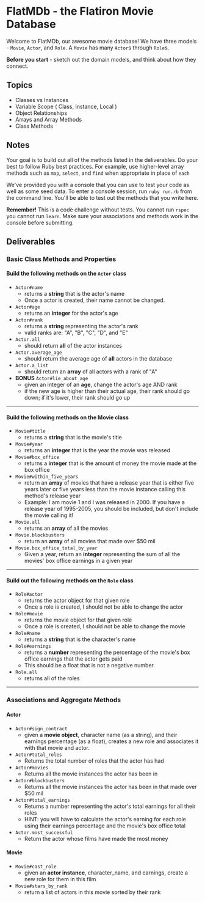 # FlatMDb - the Flatiron Movie Database

Welcome to FlatMDb, our awesome movie database! We have three models - `Movie`, `Actor`, and `Role`. A `Movie` has many `Actor`s through `Role`s.

**Before you start** - sketch out the domain models, and think about how they connect.

## Topics

- Classes vs Instances
- Variable Scope ( Class, Instance, Local )
- Object Relationships
- Arrays and Array Methods
- Class Methods

## Notes

Your goal is to build out all of the methods listed in the deliverables. Do your best to follow Ruby best practices. For example, use higher-level array methods such as `map`, `select`, and `find` when appropriate in place of `each`

We've provided you with a console that you can use to test your code as well as some seed data. To enter a console session, run `ruby run.rb` from the command line. You'll be able to test out the methods that you write here.

**Remember!** This is a code challenge without tests. You cannot run `rspec` you cannot run `learn`. Make sure your associations and methods work in the console before submitting.

## Deliverables

### Basic Class Methods and Properties

#### Build the following methods on the `Actor` class

- `Actor#name`
  - returns a **string** that is the actor's name
  - Once a actor is created, their name cannot be changed.
- `Actor#age`
  - returns an **integer** for the actor's age
- `Actor#rank`
  - returns a **string** representing the actor's rank
  - valid ranks are: "A", "B", "C", "D", and "E"
- `Actor.all`
  - should return **all** of the actor instances
- `Actor.average_age`
  - should return the average age of **all** actors in the database
- `Actor.a_list`
  - should return an **array** of all actors with a rank of "A"
- **BONUS** `Actor#lie_about_age`
  - given an integer of an **age**, change the actor's age AND rank 
  - if the new age is higher than their actual age, their rank should go down; if it's lower, their rank should go up

---

#### Build the following methods on the Movie class

- `Movie#title`
  - returns a **string** that is the movie's title
- `Movie#year`
  - returns an **integer** that is the year the movie was released
- `Movie#box_office`
  - returns a **integer** that is the amount of money the movie made at the box office
- `Movie#within_five_years`
  - return an **array** of movies that have a release year that is either five years later or five years less than the movie instance calling this method's release year
  - Example: I am movie 1 and I was released in 2000. If you have a release year of 1995-2005, you should be included, but don't include the movie calling it!
- `Movie.all`
  - returns an **array** of all the movies
- `Movie.blockbusters`
  - return an **array** of all movies that made over $50 mil
- `Movie.box_office_total_by_year`
  - Given a year, return an **integer** representing the sum of all the movies' box office earnings in a given year

---

#### Build out the following methods on the `Role` class

- `Role#actor`
  - returns the actor object for that given role
  - Once a role is created, I should not be able to change the actor
- `Role#movie`
  - returns the movie object for that given role
  - Once a role is created, I should not be able to change the movie
- `Role#name`
  - returns a **string** that is the character's name
- `Role#earnings`
  - returns a **number** representing the percentage of the movie's box office earnings that the actor gets paid
  - This should be a float that is not a negative number.
- `Role.all`
  - returns all of the roles

---

### Associations and Aggregate Methods

#### Actor

- `Actor#sign_contract`
  - given a **movie object**, character name (as a string), and their earnings percentage (as a float), creates a new role and associates it with that movie and actor.
- `Actor#total_roles`
  - Returns the total number of roles that the actor has had
- `Actor#movies`
  - Returns all the movie instances the actor has been in
- `Actor#blockbusters`
  - Returns all the movie instances the actor has been in that made over $50 mil
- `Actor#total_earnings`
  - Returns a number representing the actor's total earnings for all their roles
  - HINT: you will have to calculate the actor's earning for each role using their earnings percentage and the movie's box office total
- `Actor.most_successful`
  - Return the actor whose films have made the most money

#### Movie

- `Movie#cast_role`
  - given an **actor instance**, character_name, and earnings, create a new role for them in this film
- `Movie#stars_by_rank`
  - return a list of actors in this movie sorted by their rank
